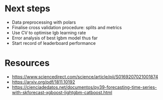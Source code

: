 # Next steps
- Data preprocessing with polars
- Finalise cross validation procedure: splits and metrics
- Use CV to optimise lgb learning rate
- Error analysis of best lgbm model thus far
- Start record of leaderboard performance

# Resources
- https://www.sciencedirect.com/science/article/pii/S0169207021001874
- https://arxiv.org/pdf/1811.10192
- https://cienciadedatos.net/documentos/py39-forecasting-time-series-with-skforecast-xgboost-lightgbm-catboost.html